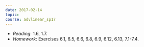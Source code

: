 ```yaml
---
date: 2017-02-14
topic: 
course: advlinear_sp17
---
```


- *Reading*: 1.6, 1.7.
- *Homework*: Exercises 6.1, 6.5, 6.6, 6.8, 6.9, 6.12, 6.13, 7.1-7.4.
